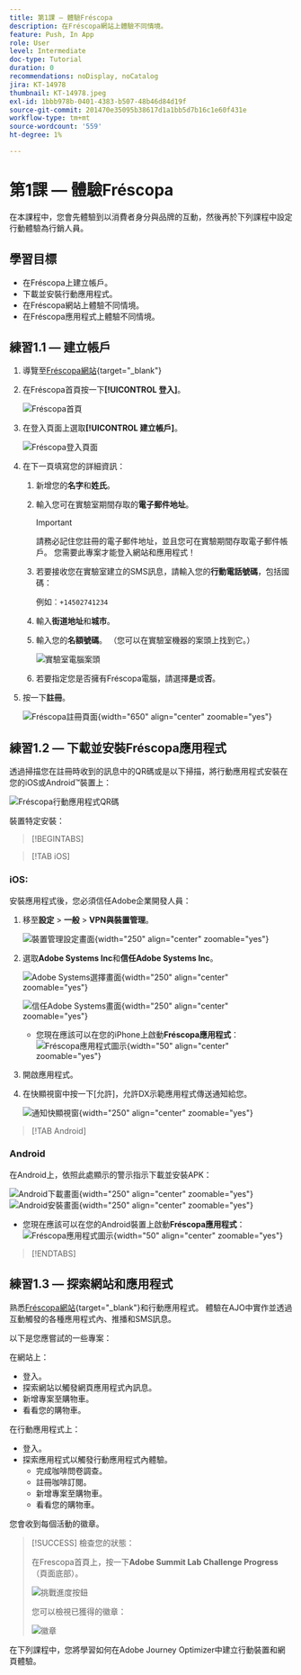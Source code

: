 ```yaml
---
title: 第1課 — 體驗Fréscopa
description: 在Fréscopa網站上體驗不同情境。
feature: Push, In App
role: User
level: Intermediate
doc-type: Tutorial
duration: 0
recommendations: noDisplay, noCatalog
jira: KT-14978
thumbnail: KT-14978.jpeg
exl-id: 1bbb978b-0401-4383-b507-48b46d84d19f
source-git-commit: 201470e35095b38617d1a1bb5d7b16c1e60f431e
workflow-type: tm+mt
source-wordcount: '559'
ht-degree: 1%

---
```


# 第1課 — 體驗Fréscopa

在本課程中，您會先體驗到以消費者身分與品牌的互動，然後再於下列課程中設定行動體驗為行銷人員。

## 學習目標

* 在Fréscopa上建立帳戶。
* 下載並安裝行動應用程式。
* 在Fréscopa網站上體驗不同情境。
* 在Fréscopa應用程式上體驗不同情境。

## 練習1.1 — 建立帳戶

1. 導覽至[Fréscopa網站](https://dsn.adobe.com/p/adobe-summit-2024?token=eyJhbGciOiJIUzI1NiIsInR5cCI6IkpXVCJ9.eyJpZCI6ImFub255bW91cyIsImVtYWlsIjoiYW5vbnltb3VzQGFkb2JlLmNvbSIsImlzc3VlciI6InNoYXJlZC1saW5rIiwiYXJnb24iOnsiYWNjZXNzIjoicmVhZC1wcm9qZWN0IiwicHJvamVjdElkIjoiYWRvYmUtc3VtbWl0LTIwMjQifSwiaWF0IjoxNzEwNTI0MTIwLCJleHAiOjE3MTIzMzg1MjB9.q2uGVst6HjJw8SCWl-3pViNzepkdGnNCvGqZnbbkTsY){target="_blank"}

1. 在Fréscopa首頁按一下&#x200B;**[!UICONTROL 登入]**。

   ![Fréscopa首頁](/help/summit-labs/summit-lab-2024/l820-lab-workbook/assets/1-1-1-frescopa-homepage.png "Fréscopa首頁")

1. 在登入頁面上選取&#x200B;**[!UICONTROL 建立帳戶]**。

   ![Fréscopa登入頁面](/help/summit-labs/summit-lab-2024/l820-lab-workbook/assets/1-1-2-frescopa-sign-in-page.png "Fréscopa登入")

1. 在下一頁填寫您的詳細資訊：

   1. 新增您的&#x200B;**名字**&#x200B;和&#x200B;**姓氏**。

   1. 輸入您可在實驗室期間存取的&#x200B;**電子郵件地址**。

      >[!IMPORTANT]
      > 請務必記住您註冊的電子郵件地址，並且您可在實驗期間存取電子郵件帳戶。 您需要此專案才能登入網站和應用程式！

   1. 若要接收您在實驗室建立的SMS訊息，請輸入您的&#x200B;**行動電話號碼**，包括國碼：

      例如︰`+14502741234`

   1. 輸入&#x200B;**街道地址**&#x200B;和&#x200B;**城市**。

   1. 輸入您的&#x200B;**名額號碼**。 （您可以在實驗室機器的案頭上找到它。）

      ![實驗室電腦案頭](/help/summit-labs/summit-lab-2024/l820-lab-workbook/assets/locate-seat-number.png)

   1. 若要指定您是否擁有Fréscopa電腦，請選擇&#x200B;**是**&#x200B;或&#x200B;**否**。

1. 按一下&#x200B;**註冊**。

   ![Fréscopa註冊頁面](/help/summit-labs/summit-lab-2024/l820-lab-workbook/assets/1-1-3-frescopa-registration-page.png){width="650" align="center" zoomable="yes"}

## 練習1.2 — 下載並安裝Fréscopa應用程式

透過掃描您在註冊時收到的訊息中的QR碼或是以下掃描，將行動應用程式安裝在您的iOS或Android™裝置上：

![Fréscopa行動應用程式QR碼](/help/summit-labs/summit-lab-2024/l820-lab-workbook/assets/1-2-1-qr-codes.png "Fréscopa行動應用程式QR碼")

裝置特定安裝：

>[!BEGINTABS]

>[!TAB iOS]

### iOS:

安裝應用程式後，您必須信任Adobe企業開發人員：

1. 移至&#x200B;**設定** > **一般** > **VPN與裝置管理**。

   ![裝置管理設定畫面](/help/summit-labs/summit-lab-2024/l820-lab-workbook/assets/1-2-2-device-management-screen.PNG "裝置管理設定畫面"){width="250" align="center" zoomable="yes"}

1. 選取&#x200B;**Adobe Systems Inc**&#x200B;和&#x200B;**信任Adobe Systems Inc**。

   ![Adobe Systems選擇畫面](/help/summit-labs/summit-lab-2024/l820-lab-workbook/assets/1-2-3-adobe-systems.PNG "Adobe Systems選擇畫面"){width="250" align="center" zoomable="yes"}
   <br>

   ![信任Adobe Systems畫面](/help/summit-labs/summit-lab-2024/l820-lab-workbook/assets/1-2-4-trust-adobe.PNG){width="250" align="center" zoomable="yes"}

   * 您現在應該可以在您的iPhone上啟動&#x200B;**Fréscopa應用程式**： ![Fréscopa應用程式圖示](/help/summit-labs/summit-lab-2024/l820-lab-workbook/assets/1-2-app-icon.png){width="50" align="center" zoomable="yes"}


1. 開啟應用程式。

1. 在快顯視窗中按一下[允許&#x200B;**&#x200B;**]，允許DX示範應用程式傳送通知給您。

   ![通知快顯視窗](/help/summit-labs/summit-lab-2024/l820-lab-workbook/assets/1-2-allow-notifications.png){width="250" align="center" zoomable="yes"}

>[!TAB Android]

### Android

在Android上，依照此處顯示的警示指示下載並安裝APK：

![Android下載畫面](/help/summit-labs/summit-lab-2024/l820-lab-workbook/assets/1-2-5-android-download.jpg "Android下載畫面"){width="250" align="center" zoomable="yes"}
<br>
![Android安裝畫面](/help/summit-labs/summit-lab-2024/l820-lab-workbook/assets/1-2-6-android-installation.jpg){width="250" align="center" zoomable="yes"}

* 您現在應該可以在您的Android裝置上啟動&#x200B;**Fréscopa應用程式**： ![Fréscopa應用程式圖示](/help/summit-labs/summit-lab-2024/l820-lab-workbook/assets/1-2-app-icon.png){width="50" align="center" zoomable="yes"}

>[!ENDTABS]

## 練習1.3 — 探索網站和應用程式

熟悉[Fréscopa網站](https://dsn.adobe.com/p/adobe-summit-2024?token=eyJhbGciOiJIUzI1NiIsInR5cCI6IkpXVCJ9.eyJpZCI6ImFub255bW91cyIsImVtYWlsIjoiYW5vbnltb3VzQGFkb2JlLmNvbSIsImlzc3VlciI6InNoYXJlZC1saW5rIiwiYXJnb24iOnsiYWNjZXNzIjoicmVhZC1wcm9qZWN0IiwicHJvamVjdElkIjoiYWRvYmUtc3VtbWl0LTIwMjQifSwiaWF0IjoxNzEwNTI0MTIwLCJleHAiOjE3MTIzMzg1MjB9.q2uGVst6HjJw8SCWl-3pViNzepkdGnNCvGqZnbbkTsY){target="_blank"}和行動應用程式。 體驗在AJO中實作並透過互動觸發的各種應用程式內、推播和SMS訊息。

以下是您應嘗試的一些專案：

在網站上：

* 登入。
* 探索網站以觸發網頁應用程式內訊息。
* 新增專案至購物車。
* 看看您的購物車。

在行動應用程式上：

* 登入。
* 探索應用程式以觸發行動應用程式內體驗。
   * 完成咖啡問卷調查。
   * 註冊咖啡訂閱。
   * 新增專案至購物車。
   * 看看您的購物車。

您會收到每個活動的徽章。

>[!SUCCESS]
>檢查您的狀態：
>
>在Frescopa首頁上，按一下&#x200B;**Adobe Summit Lab Challenge Progress** （頁面底部）。
> 
>  ![挑戰進度按鈕](/help/summit-labs/summit-lab-2024/l820-lab-workbook/assets/1-3-challenge-progress-button.png)
>
> 您可以檢視已獲得的徽章：
> 
> ![徽章](/help/summit-labs/summit-lab-2024/l820-lab-workbook/assets/1-3-badges.png)

在下列課程中，您將學習如何在Adobe Journey Optimizer中建立行動裝置和網頁體驗。

[def]: /help/summit-labs/summit-lab-2024/l820-lab-workbook/assets/1-2-4-trust-adobe.PNG
